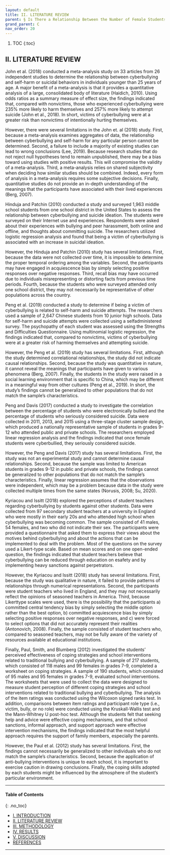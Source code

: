 ```yaml
---
layout: default
title: II. LITERATURE REVIEW
parent: § Is There a Relationship Between the Number of Female Students Who Were Cyberbullied and the Number of Female Students Who Seriously Considered Attempting Suicide?  
grand_parent: C
nav_order: 20 
---
```

<style>
.dont-break-out {
  /* These are technically the same, but use both */
  overflow-wrap: break-word;
  word-wrap: break-word;

     -ms-word-break: break-all;
  /* This is the dangerous one in WebKit, as it breaks things wherever */
  word-break: break-all;
  /* Instead use this non-standard one: */
  word-break: break-word;
}

.youtube-container {
    position: relative;
    width: 100%;
    height: 0;
    padding-bottom: 56.25%;
}
.youtube-video {
    position: absolute;
    top: 0;
    left: 0;
    width: 100%;
    height: 100%;
}

</style>

<div class="dont-break-out" markdown="1">

1. TOC
{:toc}

## II. LITERATURE REVIEW
John et al. (2018) conducted a meta-analysis study on 33 articles from 26 independent studies to determine the relationship between cyberbullying and self-harm or suicidal behaviors in individuals younger than 25 years of age. A major benefit of a meta-analysis is that it provides a quantitative analysis of a large, consolidated body of literature (Haidich, 2010). Using odds ratios as a summary measure of effect size, the findings indicated that, compared with nonvictims, those who experienced cyberbullying were 235% more likely to harm themselves and 257% more likely to attempt suicide (John et al., 2018). In short, victims of cyberbullying were at a greater risk than nonvictims of intentionally hurting themselves.

However, there were several limitations in the John et. al (2018) study. First, because a meta-analysis examines aggregates of data, the relationship between cyberbullying and self-harm for any particular person cannot be determined. Second, a failure to include a majority of existing studies can lead to wrong conclusions (Lee, 2019). Because research studies that do not reject null hypotheses tend to remain unpublished, there may be a bias toward using studies with positive results. This will compromise the validity of a meta-analysis. Third, a meta-analysis relies on shared subjectivity when deciding how similar studies should be combined. Indeed, every form of analysis in a meta-analysis requires some subjective decisions. Finally, quantitative studies do not provide an in-depth understanding of the meanings that the participants have associated with their lived experiences (Berg, 2007).

Hinduja and Patchin (2010) conducted a study and surveyed 1,963 middle school students from one school district in the United States to assess the relationship between cyberbullying and suicide ideation. The students were surveyed on their Internet use and experiences. Respondents were asked about their experiences with bullying and peer harassment, both online and offline, and thoughts about committing suicide. The researchers utilized logistic regression analysis and found that being a victim of cyberbullying is associated with an increase in suicidal ideation.

However, the Hinduja and Patchin (2010) study has several limitations. First, because the data were not collected over time, it is impossible to determine the proper temporal ordering among the variables. Second, the participants may have engaged in acquiescence bias by simply selecting positive responses over negative responses. Third, recall bias may have occurred due to individuals misrepresenting or distorting facts from previous time periods. Fourth, because the students who were surveyed attended only one school district, they may not necessarily be representative of other populations across the country.

Peng et al. (2019) conducted a study to determine if being a victim of cyberbullying is related to self-harm and suicide attempts. The researchers used a sample of 2,647 Chinese students from 10 junior high schools. Data for self-harm and suicide attempts were collected using a selfadministered survey. The psychopathy of each student was assessed using the Strengths and Difficulties Questionnaire. Using multinomial logistic regression, the findings indicated that, compared to nonvictims, victims of cyberbullying were at a greater risk of harming themselves and attempting suicide.

However, the Peng et al. (2019) study has several limitations. First, although the study determined correlational relationships, the study did not indicate causal relationships. Second, because the study was quantitative in nature, it cannot reveal the meanings that participants have given to various phenomena (Berg, 2007). Finally, the students in the study were raised in a social learning environment that is specific to China, which may be different in a meaningful way from other cultures (Peng et al., 2019). In short, the study’s findings cannot be generalized to other populations that do not match the sample’s characteristics.

Peng and Davis (2017) conducted a study to investigate the correlation between the percentage of students who were electronically bullied and the percentage of students who seriously considered suicide. Data were collected in 2011, 2013, and 2015 using a three-stage cluster sample design, which produced a nationally representative sample of students in grades 9–12 who attended public and private schools. The researchers employed linear regression analysis and the findings indicated that once female students were cyberbullied, they seriously considered suicide.

However, the Peng and Davis (2017) study has several limitations. First, the study was not an experimental study and cannot determine causal relationships. Second, because the sample was limited to American students in grades 9-12 in public and private schools, the findings cannot be generalized to other populations that do not match the sample’s characteristics. Finally, linear regression assumes that the observations were independent, which may be a problem because data in the study were collected multiple times from the same states (Norusis, 2008; Su, 2020).

Kyriacou and Issitt (2018) explored the perceptions of student teachers regarding cyberbullying by students against other students. Data were collected from 97 secondary student teachers at a university in England who were mostly in their early 20s and who attended high school when cyberbullying was becoming common. The sample consisted of 41 males, 54 females, and two who did not indicate their sex. The participants were provided a questionnaire that asked them to express their views about the motives behind cyberbullying and about the actions that can be implemented to deal with the problem. Most of the questions on the survey used a Likert-type scale. Based on mean scores and on one open-ended question, the findings indicated that student teachers believe that cyberbullying can be reduced through education on esafety and by implementing heavy sanctions against perpetrators.

However, the Kyriacou and Issitt (2018) study has several limitations. First, because the study was qualitative in nature, it failed to provide patterns of relationships through numerical representations. Second, the participants were student teachers who lived in England, and they may not necessarily reflect the opinions of seasoned teachers in America. Third, because Likerttype scales were used, there is the possibility that the participants a) committed central tendency bias by simply selecting the middle option rather than the best option, b) committed acquiescence bias by simply selecting positive responses over negative responses, and c) were forced to select options that did not accurately represent their realities (Antonovich, 2008). Finally, the sample consisted of student teachers who, compared to seasoned teachers, may not be fully aware of the variety of resources available at educational institutions.

Finally, Paul, Smith, and Blumberg (2012) investigated the students’ perceived effectiveness of coping strategies and school interventions related to traditional bullying and cyberbullying. A sample of 217 students, which consisted of 118 males and 99 females in grades 7-9, completed a worksheet on coping strategies. A sample of 190 students, which consisted of 95 males and 95 females in grades 7-9, evaluated school interventions. The worksheets that were used to collect the data were designed to measure student perception of different coping strategies and school interventions related to traditional bullying and cyberbullying. The analysis of the item ratings was conducted using the Wilcoxon signed ranks test. In addition, comparisons between item ratings and participant role type (i.e., victim, bully, or no role) were conducted using the Kruskall-Wallis test and the Mann-Whitney U post-hoc test. Although the students felt that seeking help and advice were effective coping mechanisms, and that school sanctions, informal approach, and support approach were effective intervention mechanisms, the findings indicated that the most helpful approach requires the support of family members, especially the parents.

However, the Paul et al. (2012) study has several limitations. First, the findings cannot necessarily be generalized to other individuals who do not match the sample’s characteristics. Second, because the application of anti-bullying interventions is unique to each school, it is important to exercise caution in drawing conclusions. Finally, the coping skills adopted by each students might be influenced by the atmosphere of the student’s particular environment.

***

#### Table of Contents
{: .no_toc}

<ul><li> <a href="/docs/cyberbully/Is-There-a-Relationship-Between-the-Number-of-Female-Students-Who-Were-Cyberbullied-and-the-Number-of-Female-Students-Who-Seriously-Considered-Attempting-Suicide-1/">I. INTRODUCTION</a></li><li> <a href="/docs/cyberbully/Is-There-a-Relationship-Between-the-Number-of-Female-Students-Who-Were-Cyberbullied-and-the-Number-of-Female-Students-Who-Seriously-Considered-Attempting-Suicide-2/">II. LITERATURE REVIEW</a></li><li> <a href="/docs/cyberbully/Is-There-a-Relationship-Between-the-Number-of-Female-Students-Who-Were-Cyberbullied-and-the-Number-of-Female-Students-Who-Seriously-Considered-Attempting-Suicide-3/">III. METHODOLOGY</a></li><li> <a href="/docs/cyberbully/Is-There-a-Relationship-Between-the-Number-of-Female-Students-Who-Were-Cyberbullied-and-the-Number-of-Female-Students-Who-Seriously-Considered-Attempting-Suicide-4/">IV. RESULTS</a></li><li> <a href="/docs/cyberbully/Is-There-a-Relationship-Between-the-Number-of-Female-Students-Who-Were-Cyberbullied-and-the-Number-of-Female-Students-Who-Seriously-Considered-Attempting-Suicide-5/">V. DISCUSSION</a></li><li> <a href="/docs/cyberbully/Is-There-a-Relationship-Between-the-Number-of-Female-Students-Who-Were-Cyberbullied-and-the-Number-of-Female-Students-Who-Seriously-Considered-Attempting-Suicide-6/">REFERENCES</a></li></ul>

***

</div>
